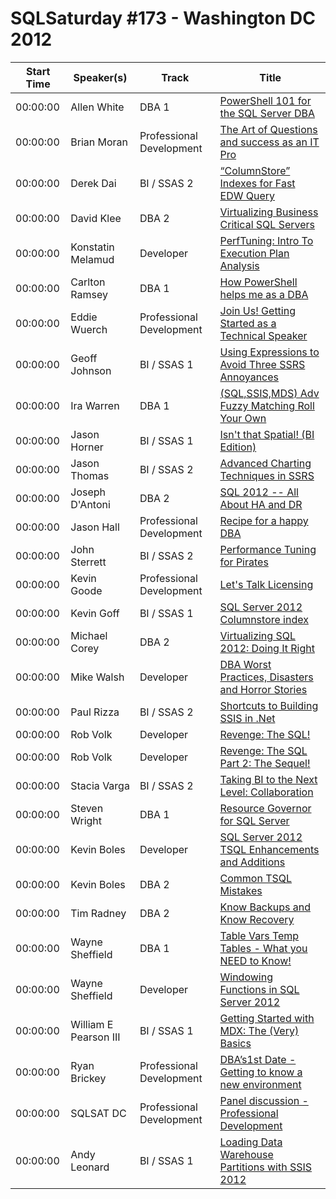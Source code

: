 # SQLSaturday #173 - Washington DC 2012
Start Time|Speaker(s)|Track|Title
---|---|---|---
00:00:00|Allen White|DBA 1|[PowerShell 101 for the SQL Server DBA](10015.md)
00:00:00|Brian Moran|Professional Development|[The Art of Questions and success as an IT Pro](10762.md)
00:00:00|Derek Dai|BI / SSAS 2|[“ColumnStore” Indexes for Fast EDW Query](12129.md)
00:00:00|David Klee|DBA 2|[Virtualizing Business Critical SQL Servers](12578.md)
00:00:00|Konstatin Melamud|Developer|[PerfTuning: Intro To Execution Plan Analysis](13227.md)
00:00:00|Carlton Ramsey|DBA 1|[How PowerShell helps me as a DBA](13649.md)
00:00:00|Eddie Wuerch|Professional Development|[Join Us! Getting Started as a Technical Speaker](14084.md)
00:00:00|Geoff Johnson|BI / SSAS 1|[Using Expressions to Avoid Three SSRS Annoyances](14472.md)
00:00:00|Ira Warren|DBA 1|[(SQL,SSIS,MDS) Adv Fuzzy Matching Roll Your Own](15507.md)
00:00:00|Jason Horner|BI / SSAS 1|[ Isn't that Spatial! (BI Edition)](15841.md)
00:00:00|Jason Thomas|BI / SSAS 2|[Advanced Charting Techniques in SSRS](15903.md)
00:00:00|Joseph D'Antoni|DBA 2|[SQL 2012 -- All About HA and DR](16176.md)
00:00:00|Jason Hall|Professional Development|[Recipe for a happy DBA](16765.md)
00:00:00|John Sterrett|BI / SSAS 2|[Performance Tuning for Pirates](17703.md)
00:00:00|Kevin Goode|Professional Development|[Let's Talk Licensing](18142.md)
00:00:00|Kevin Goff|BI / SSAS 1|[SQL Server 2012 Columnstore index](18307.md)
00:00:00|Michael Corey|DBA 2|[Virtualizing SQL 2012: Doing It Right](20231.md)
00:00:00|Mike Walsh|Developer|[DBA Worst Practices, Disasters and Horror Stories](20438.md)
00:00:00|Paul Rizza|BI / SSAS 2|[Shortcuts to Building SSIS in .Net](21785.md)
00:00:00|Rob Volk|Developer|[Revenge: The SQL!](23295.md)
00:00:00|Rob Volk|Developer|[Revenge: The SQL Part 2: The Sequel!](23296.md)
00:00:00|Stacia Varga|BI / SSAS 2|[Taking BI to the Next Level: Collaboration](24701.md)
00:00:00|Steven Wright|DBA 1|[Resource Governor for SQL Server](25943.md)
00:00:00|Kevin Boles|Developer|[SQL Server 2012 TSQL Enhancements and Additions](26254.md)
00:00:00|Kevin Boles|DBA 2|[Common TSQL Mistakes](26256.md)
00:00:00|Tim Radney|DBA 2|[Know Backups and Know Recovery](26698.md)
00:00:00|Wayne Sheffield|DBA 1|[Table Vars  Temp Tables - What you NEED to Know!](27705.md)
00:00:00|Wayne Sheffield|Developer|[Windowing Functions in SQL Server 2012](27706.md)
00:00:00|William E Pearson III|BI / SSAS 1|[Getting Started with MDX: The (Very) Basics](28024.md)
00:00:00|Ryan Brickey|Professional Development|[DBA’s1st Date - Getting to know a new environment](34865.md)
00:00:00|SQLSAT DC|Professional Development|[Panel discussion - Professional Development](34879.md)
00:00:00|Andy Leonard|BI / SSAS 1|[Loading Data Warehouse Partitions with SSIS 2012](9532.md)
